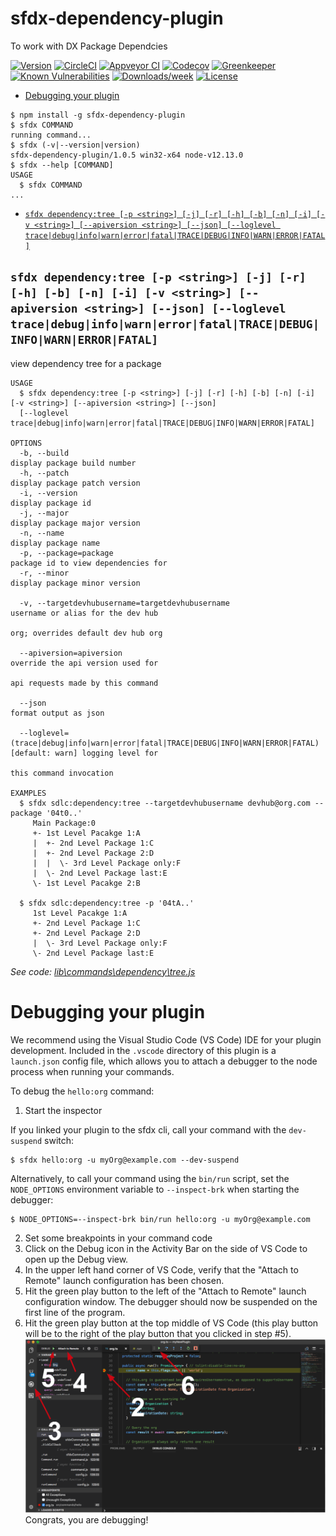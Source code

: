 sfdx-dependency-plugin
======================

To work with DX Package Dependcies

[![Version](https://img.shields.io/npm/v/sfdx-dependency-plugin.svg)](https://npmjs.org/package/sfdx-dependency-plugin)
[![CircleCI](https://circleci.com/gh/baksale/sfdx-dependency-plugin/tree/master.svg?style=shield)](https://circleci.com/gh/baksale/sfdx-dependency-plugin/tree/master)
[![Appveyor CI](https://ci.appveyor.com/api/projects/status/github/baksale/sfdx-dependency-plugin?branch=master&svg=true)](https://ci.appveyor.com/project/heroku/sfdx-dependency-plugin/branch/master)
[![Codecov](https://codecov.io/gh/baksale/sfdx-dependency-plugin/branch/master/graph/badge.svg)](https://codecov.io/gh/baksale/sfdx-dependency-plugin)
[![Greenkeeper](https://badges.greenkeeper.io/baksale/sfdx-dependency-plugin.svg)](https://greenkeeper.io/)
[![Known Vulnerabilities](https://snyk.io/test/github/baksale/sfdx-dependency-plugin/badge.svg)](https://snyk.io/test/github/baksale/sfdx-dependency-plugin)
[![Downloads/week](https://img.shields.io/npm/dw/sfdx-dependency-plugin.svg)](https://npmjs.org/package/sfdx-dependency-plugin)
[![License](https://img.shields.io/npm/l/sfdx-dependency-plugin.svg)](https://github.com/baksale/sfdx-dependency-plugin/blob/master/package.json)

<!-- toc -->
* [Debugging your plugin](#debugging-your-plugin)
<!-- tocstop -->
<!-- install -->
<!-- usage -->
```sh-session
$ npm install -g sfdx-dependency-plugin
$ sfdx COMMAND
running command...
$ sfdx (-v|--version|version)
sfdx-dependency-plugin/1.0.5 win32-x64 node-v12.13.0
$ sfdx --help [COMMAND]
USAGE
  $ sfdx COMMAND
...
```
<!-- usagestop -->
<!-- commands -->
* [`sfdx dependency:tree [-p <string>] [-j] [-r] [-h] [-b] [-n] [-i] [-v <string>] [--apiversion <string>] [--json] [--loglevel trace|debug|info|warn|error|fatal|TRACE|DEBUG|INFO|WARN|ERROR|FATAL]`](#sfdx-dependencytree--p-string--j--r--h--b--n--i--v-string---apiversion-string---json---loglevel-tracedebuginfowarnerrorfataltracedebuginfowarnerrorfatal)

## `sfdx dependency:tree [-p <string>] [-j] [-r] [-h] [-b] [-n] [-i] [-v <string>] [--apiversion <string>] [--json] [--loglevel trace|debug|info|warn|error|fatal|TRACE|DEBUG|INFO|WARN|ERROR|FATAL]`

view dependency tree for a package

```
USAGE
  $ sfdx dependency:tree [-p <string>] [-j] [-r] [-h] [-b] [-n] [-i] [-v <string>] [--apiversion <string>] [--json] 
  [--loglevel trace|debug|info|warn|error|fatal|TRACE|DEBUG|INFO|WARN|ERROR|FATAL]

OPTIONS
  -b, --build                                                                       display package build number
  -h, --patch                                                                       display package patch version
  -i, --version                                                                     display package id
  -j, --major                                                                       display package major version
  -n, --name                                                                        display package name
  -p, --package=package                                                             package id to view dependencies for
  -r, --minor                                                                       display package minor version

  -v, --targetdevhubusername=targetdevhubusername                                   username or alias for the dev hub
                                                                                    org; overrides default dev hub org

  --apiversion=apiversion                                                           override the api version used for
                                                                                    api requests made by this command

  --json                                                                            format output as json

  --loglevel=(trace|debug|info|warn|error|fatal|TRACE|DEBUG|INFO|WARN|ERROR|FATAL)  [default: warn] logging level for
                                                                                    this command invocation

EXAMPLES
  $ sfdx sdlc:dependency:tree --targetdevhubusername devhub@org.com --package '04t0..'
     Main Package:0
     +- 1st Level Pacakge 1:A
     |  +- 2nd Level Package 1:C
     |  +- 2nd Level Package 2:D
     |  |  \- 3rd Level Package only:F
     |  \- 2nd Level Package last:E
     \- 1st Level Pacakge 2:B
  
  $ sfdx sdlc:dependency:tree -p '04tA..'
     1st Level Pacakge 1:A
     +- 2nd Level Package 1:C
     +- 2nd Level Package 2:D
     |  \- 3rd Level Package only:F
     \- 2nd Level Package last:E
```

_See code: [lib\commands\dependency\tree.js](https://github.com/baksale/sfdx-dependency-plugin/blob/v1.0.5/lib\commands\dependency\tree.js)_
<!-- commandsstop -->
<!-- debugging-your-plugin -->
# Debugging your plugin
We recommend using the Visual Studio Code (VS Code) IDE for your plugin development. Included in the `.vscode` directory of this plugin is a `launch.json` config file, which allows you to attach a debugger to the node process when running your commands.

To debug the `hello:org` command: 
1. Start the inspector
  
If you linked your plugin to the sfdx cli, call your command with the `dev-suspend` switch: 
```sh-session
$ sfdx hello:org -u myOrg@example.com --dev-suspend
```
  
Alternatively, to call your command using the `bin/run` script, set the `NODE_OPTIONS` environment variable to `--inspect-brk` when starting the debugger:
```sh-session
$ NODE_OPTIONS=--inspect-brk bin/run hello:org -u myOrg@example.com
```

2. Set some breakpoints in your command code
3. Click on the Debug icon in the Activity Bar on the side of VS Code to open up the Debug view.
4. In the upper left hand corner of VS Code, verify that the "Attach to Remote" launch configuration has been chosen.
5. Hit the green play button to the left of the "Attach to Remote" launch configuration window. The debugger should now be suspended on the first line of the program. 
6. Hit the green play button at the top middle of VS Code (this play button will be to the right of the play button that you clicked in step #5).
<br><img src=".images/vscodeScreenshot.png" width="480" height="278"><br>
Congrats, you are debugging!

